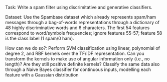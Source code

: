Task:
Write a spam filter using discrimitative and generative classifiers.

Dataset:
Use the Spambase dataset which already represents spam/ham messages through a bag-of-words representations through a dictionary of 48 highly discriminative words and 6 characters. The first 54 features correspond to word/symbols frequencies; ignore features 55-57; feature 58 is the class label (1 spam/0 ham).

How can we do so?:
Perform SVM classification using linear, polynomial of degree 2, and RBF kernels over the TF/IDF representation. 
Can you transform the kernels to make use of angular information only (i.e., no length)? Are they still positive definite kernels?
Classify the same data also through a Naive Bayes classifier for continuous inputs, modelling each feature with a Gaussian distribution
